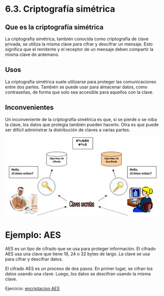 # 6.3. Criptografía simétrica

## Que es la criptografía simétrica

La criptografía simétrica, también conocida como criptografía de clave privada, se utiliza la misma clave para cifrar y descifrar un mensaje. Esto significa que el remitente y el receptor de un mensaje deben compartir la misma clave de antemano.

## Usos

La criptografía simétrica suele utilizarse para proteger las comunicaciones entre dos partes. También se puede usar para almacenar datos, como contraseñas, de forma que solo sea accesible para aquellos con la clave.

## Inconvenientes

Un inconveniente de la criptografía simétrica es que, si se pierde o se roba la clave, los datos que protegía también pueden hacerlo. Otra es que puede ser difícil administrar la distribución de claves a varias partes.

![](img/2019-11-24-09-29-32.png)

# Ejemplo: AES

AES es un tipo de cifrado que se usa para proteger información. El cifrado AES usa una clave que tiene 16, 24 o 32 bytes de largo. La clave se usa para cifrar y descifrar datos. 

El cifrado AES es un proceso de dos pasos. En primer lugar, se cifran los datos usando una clave. Luego, los datos se descifran usando la misma clave.

Ejercicio: [encriptacion AES](https://aesencryption.net/)
